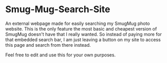 # Smug-Mug-Search-Site
An external webpage made for easily searching my SmugMug photo website. This is the only feature the most basic and cheapest version of SmugMug doesn't have that I really wanted. So instead of paying more for that embedded search bar, I am just leaving a button on my site to access this page and search from there instead.

Feel free to edit and use this for your own purposes.
